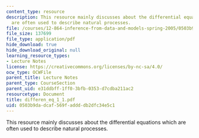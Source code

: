 ```yaml
---
content_type: resource
description: This resource mainly discusses about the differential equations which
  are often used to describe natural processes.
file: /courses/12-864-inference-from-data-and-models-spring-2005/0503b9dadcaf569faddddb2dfc34e5c1_differen_eq_1_1.pdf
file_size: 137699
file_type: application/pdf
hide_download: true
hide_download_original: null
learning_resource_types:
- Lecture Notes
license: https://creativecommons.org/licenses/by-nc-sa/4.0/
ocw_type: OCWFile
parent_title: Lecture Notes
parent_type: CourseSection
parent_uid: e31ddbff-1ff0-3bfb-0353-d7cdba211ac2
resourcetype: Document
title: differen_eq_1_1.pdf
uid: 0503b9da-dcaf-569f-addd-db2dfc34e5c1
---
```

This resource mainly discusses about the differential equations which are often used to describe natural processes.